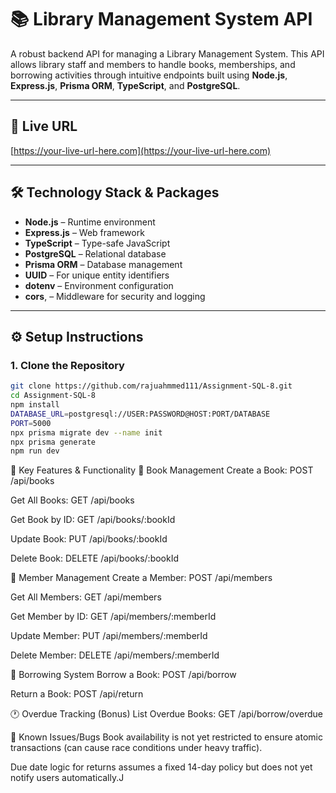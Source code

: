 # 📚 Library Management System API

A robust backend API for managing a Library Management System. This API allows library staff and members to handle books, memberships, and borrowing activities through intuitive endpoints built using **Node.js**, **Express.js**, **Prisma ORM**, **TypeScript**, and **PostgreSQL**.

---

## 🔗 Live URL

[https://your-live-url-here.com](https://your-live-url-here.com)

---

## 🛠️ Technology Stack & Packages

- **Node.js** – Runtime environment
- **Express.js** – Web framework
- **TypeScript** – Type-safe JavaScript
- **PostgreSQL** – Relational database
- **Prisma ORM** – Database management
- **UUID** – For unique entity identifiers
- **dotenv** – Environment configuration
- **cors**, – Middleware for security and logging

---

## ⚙️ Setup Instructions

### 1. Clone the Repository

```bash
git clone https://github.com/rajuahmmed111/Assignment-SQL-8.git
cd Assignment-SQL-8
npm install
DATABASE_URL=postgresql://USER:PASSWORD@HOST:PORT/DATABASE
PORT=5000
npx prisma migrate dev --name init
npx prisma generate
npm run dev
```



🧠 Key Features & Functionality
📘 Book Management
Create a Book: POST /api/books

Get All Books: GET /api/books

Get Book by ID: GET /api/books/:bookId

Update Book: PUT /api/books/:bookId

Delete Book: DELETE /api/books/:bookId

👤 Member Management
Create a Member: POST /api/members

Get All Members: GET /api/members

Get Member by ID: GET /api/members/:memberId

Update Member: PUT /api/members/:memberId

Delete Member: DELETE /api/members/:memberId

📕 Borrowing System
Borrow a Book: POST /api/borrow

Return a Book: POST /api/return

🕐 Overdue Tracking (Bonus)
List Overdue Books: GET /api/borrow/overdue


🐞 Known Issues/Bugs
Book availability is not yet restricted to ensure atomic transactions (can cause race conditions under heavy traffic).

Due date logic for returns assumes a fixed 14-day policy but does not yet notify users automatically.J